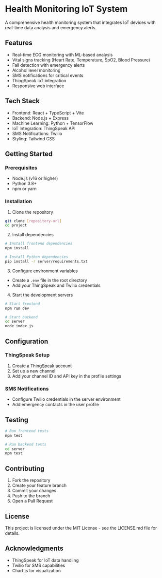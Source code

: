 # Health Monitoring IoT System

A comprehensive health monitoring system that integrates IoT devices with real-time data analysis and emergency alerts.

## Features

- Real-time ECG monitoring with ML-based analysis
- Vital signs tracking (Heart Rate, Temperature, SpO2, Blood Pressure)
- Fall detection with emergency alerts
- Alcohol level monitoring
- SMS notifications for critical events
- ThingSpeak IoT integration
- Responsive web interface

## Tech Stack

- Frontend: React + TypeScript + Vite
- Backend: Node.js + Express
- Machine Learning: Python + TensorFlow
- IoT Integration: ThingSpeak API
- SMS Notifications: Twilio
- Styling: Tailwind CSS

## Getting Started

### Prerequisites

- Node.js (v16 or higher)
- Python 3.8+
- npm or yarn

### Installation

1. Clone the repository
```bash
git clone [repository-url]
cd project
```

2. Install dependencies
```bash
# Install frontend dependencies
npm install

# Install Python dependencies
pip install -r server/requirements.txt
```

3. Configure environment variables
- Create a `.env` file in the root directory
- Add your ThingSpeak and Twilio credentials

4. Start the development servers
```bash
# Start frontend
npm run dev

# Start backend
cd server
node index.js
```

## Configuration

### ThingSpeak Setup
1. Create a ThingSpeak account
2. Set up a new channel
3. Add your channel ID and API key in the profile settings

### SMS Notifications
- Configure Twilio credentials in the server environment
- Add emergency contacts in the user profile

## Testing

```bash
# Run frontend tests
npm test

# Run backend tests
cd server
npm test
```

## Contributing

1. Fork the repository
2. Create your feature branch
3. Commit your changes
4. Push to the branch
5. Open a Pull Request

## License

This project is licensed under the MIT License - see the LICENSE.md file for details.

## Acknowledgments

- ThingSpeak for IoT data handling
- Twilio for SMS capabilities
- Chart.js for visualization
